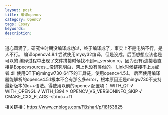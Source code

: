 ```yaml
---
layout: post
title: 编译opencv
category: OpenCV
tags: Essay
keywords: 
description: 
---
```

道心圆满了，研究生时期没编译成功过，终于编译成了，事实上不是电脑不行，是人不行。
编译opencv4.8.1
尝试使用mysy32编译，但是没成。后面想想应该也是可以的
编译过程中出现了文件拼接时候找不到vs_version.rc，因为没有\连接着直接是Eopecvsources...没研究明白，网上也没有类似的。
Link时候链接不上.a或者.dll
使用QT下的mingw730_64下的工具链，使用opencv4.5.1。
后面使用编译器能解析的opencv4.5.1根本不会有那么多error，根本原因还是mingw730不支持最新版本的c++语法。得使用以前的opencv
配置项：
WITH_QT √
WITH_OPENGL √
WITH_1394 ×
OPENCV_VS_VERSIONINFO_SKIP √
CMAKE_CXX_FLAGS    -std=c++11

相关链接：https://www.cnblogs.com/FBsharl/p/18153825
